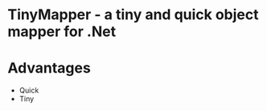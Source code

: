 TinyMapper - a tiny and quick object mapper for .Net
======================================================

Advantages
============

 * Quick
 * Tiny